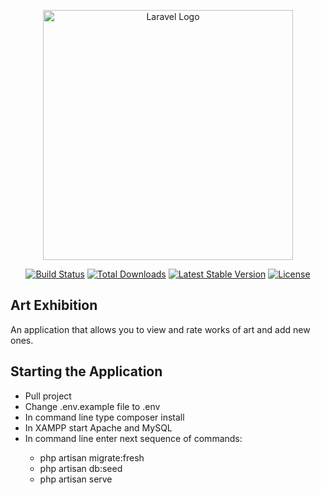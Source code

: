 <p align="center"><a href="https://laravel.com" target="_blank"><img src="https://raw.githubusercontent.com/laravel/art/master/logo-lockup/5%20SVG/2%20CMYK/1%20Full%20Color/laravel-logolockup-cmyk-red.svg" width="400" alt="Laravel Logo"></a></p>

<p align="center">
<a href="https://github.com/laravel/framework/actions"><img src="https://github.com/laravel/framework/workflows/tests/badge.svg" alt="Build Status"></a>
<a href="https://packagist.org/packages/laravel/framework"><img src="https://img.shields.io/packagist/dt/laravel/framework" alt="Total Downloads"></a>
<a href="https://packagist.org/packages/laravel/framework"><img src="https://img.shields.io/packagist/v/laravel/framework" alt="Latest Stable Version"></a>
<a href="https://packagist.org/packages/laravel/framework"><img src="https://img.shields.io/packagist/l/laravel/framework" alt="License"></a>
</p>

## Art Exhibition
<p>An application that allows you to view and rate works of art and add new ones.</p>

## Starting the Application

<ul>
    <li>Pull project</li>
    <li>Change .env.example file to .env</li>
    <li>In command line type composer install</li>
    <li>In XAMPP start Apache and MySQL</li>
    <li>In command line enter next sequence of commands:</li>
    <ul>
        <li>php artisan migrate:fresh</li>
        <li>php artisan db:seed</li>
        <li>php artisan serve</li>
    </ul>
</ul>